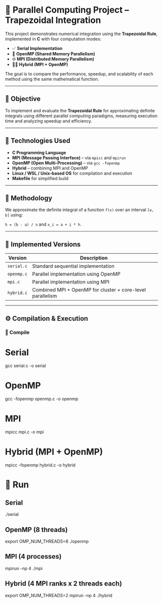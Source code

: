 # 🧮 Parallel Computing Project – Trapezoidal Integration

This project demonstrates numerical integration using the **Trapezoidal Rule**, implemented in **C** with four computation modes:

- ✅ **Serial Implementation**
- 🚀 **OpenMP (Shared Memory Parallelism)**
- 🌐 **MPI (Distributed Memory Parallelism)**
- 🧵🌐 **Hybrid (MPI + OpenMP)**

The goal is to compare the performance, speedup, and scalability of each method using the same mathematical function.

---

## 📌 Objective

To implement and evaluate the **Trapezoidal Rule** for approximating definite integrals using different parallel computing paradigms, measuring execution time and analyzing speedup and efficiency.

---

## 🔧 Technologies Used

- **C Programming Language**
- **MPI (Message Passing Interface)** – via `mpicc` and `mpirun`
- **OpenMP (Open Multi-Processing)** – via `gcc -fopenmp`
- **Hybrid** – combining MPI and OpenMP
- **Linux / WSL / Unix-based OS** for compilation and execution
- **Makefile** for simplified build

---

## 🧠 Methodology

We approximate the definite integral of a function `f(x)` over an interval `[a, b]` using:

`h = (b - a) / n` and `x_i = a + i * h`.

---

## 🧪 Implemented Versions

| Version      | Description                                       |
|--------------|---------------------------------------------------|
| `serial.c`   | Standard sequential implementation                |
| `openmp.c`   | Parallel implementation using OpenMP              |
| `mpi.c`      | Parallel implementation using MPI                 |
| `hybrid.c`   | Combined MPI + OpenMP for cluster + core-level parallelism |

---

## ⚙️ Compilation & Execution

### 🔧 Compile

# Serial
gcc serial.c -o serial

# OpenMP
gcc -fopenmp openmp.c -o openmp

# MPI
mpicc mpi.c -o mpi

# Hybrid (MPI + OpenMP)
mpicc -fopenmp hybrid.c -o hybrid

# 🚀 Run
## Serial
./serial

## OpenMP (8 threads)
export OMP_NUM_THREADS=8
./openmp

## MPI (4 processes)
mpirun -np 4 ./mpi

## Hybrid (4 MPI ranks x 2 threads each)
export OMP_NUM_THREADS=2
mpirun -np 4 ./hybrid

